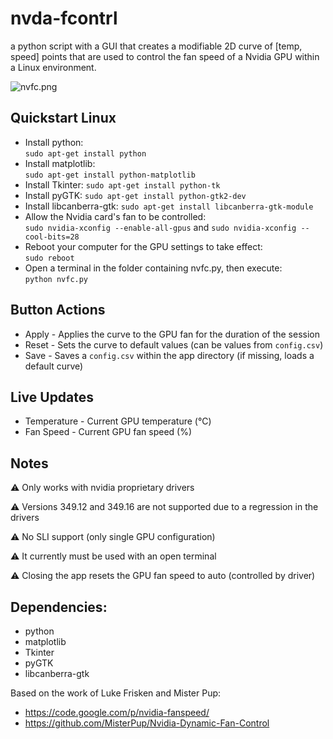 # nvda-fcontrl
a python script with a GUI that creates a modifiable 2D curve of [temp, speed] points that are used to control the fan speed of a Nvidia GPU within a Linux environment.

![nvfc.png](https://code.mattcarlotta.io/root/nvda-fcontrl/raw/master/nvfc.png)

## Quickstart Linux

* Install python:  
  `sudo apt-get install python`
* Install matplotlib:  
  `sudo apt-get install python-matplotlib`
* Install Tkinter:
  `sudo apt-get install python-tk`
* Install pyGTK:
  `sudo apt-get install python-gtk2-dev`
* Install libcanberra-gtk:
  `sudo apt-get install libcanberra-gtk-module`
* Allow the Nvidia card's fan to be controlled:  
  `sudo nvidia-xconfig --enable-all-gpus` and `sudo nvidia-xconfig --cool-bits=28`
* Reboot your computer for the GPU settings to take effect:  
  `sudo reboot`
* Open a terminal in the folder containing nvfc.py, then execute:  
  `python nvfc.py`

## Button Actions

* Apply - Applies the curve to the GPU fan for the duration of the session
* Reset - Sets the curve to default values (can be values from `config.csv`)
* Save -  Saves a `config.csv` within the app directory (if missing, loads a default curve)  

## Live Updates

* Temperature - Current GPU temperature (°C)
* Fan Speed - Current GPU fan speed (%)

## Notes
⚠️ Only works with nvidia proprietary drivers

⚠️ Versions 349.12 and 349.16 are not supported due to a regression in the drivers

⚠️ No SLI support (only single GPU configuration)

⚠️ It currently must be used with an open terminal

⚠️ Closing the app resets the GPU fan speed to auto (controlled by driver)



## Dependencies:

* python  
* matplotlib  
* Tkinter
* pyGTK
* libcanberra-gtk

Based on the work of Luke Frisken and Mister Pup:  
* https://code.google.com/p/nvidia-fanspeed/
* https://github.com/MisterPup/Nvidia-Dynamic-Fan-Control

